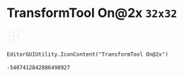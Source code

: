 # TransformTool On@2x `32x32`
<img src="/img/TransformTool%20On@2x.png" width=32 height=32>

``` CSharp
EditorGUIUtility.IconContent("TransformTool On@2x")
```
```
-5407412842886498927
```
